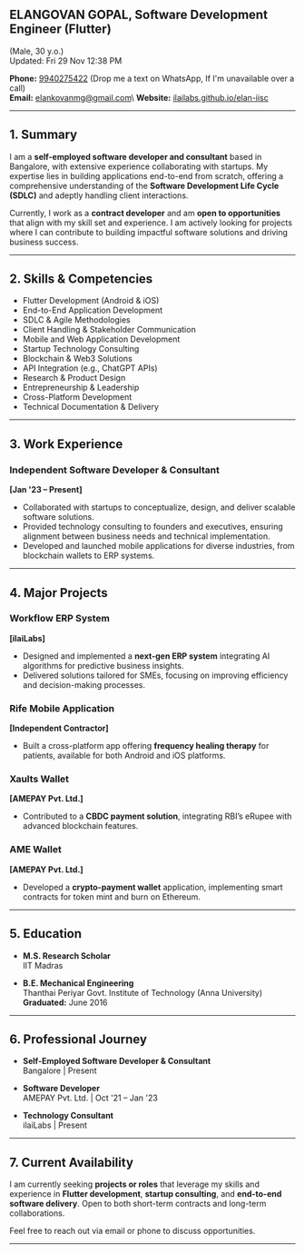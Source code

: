 ## ELANGOVAN GOPAL, **Software Development Engineer (Flutter)**
(Male, 30 y.o.)\
Updated: Fri 29 Nov 12:38 PM  

**Phone:** [9940275422](https://wa.me/919940275422) (Drop me a text on WhatsApp, If I'm unavailable over a call)\
**Email:** [elankovanmg@gmail.com](mailto:elankovanmg@gmail.com)\ 
**Website:** [ilailabs.github.io/elan-iisc](https://ilailabs.github.io/elankovan-uplers-profile)  

---

## 1. Summary

I am a **self-employed software developer and consultant** based in Bangalore, with extensive experience collaborating with startups. My expertise lies in building applications end-to-end from scratch, offering a comprehensive understanding of the **Software Development Life Cycle (SDLC)** and adeptly handling client interactions.  

Currently, I work as a **contract developer** and am **open to opportunities** that align with my skill set and experience. I am actively looking for projects where I can contribute to building impactful software solutions and driving business success.

---

## 2. Skills & Competencies

- Flutter Development (Android & iOS)
- End-to-End Application Development
- SDLC & Agile Methodologies
- Client Handling & Stakeholder Communication
- Mobile and Web Application Development
- Startup Technology Consulting
- Blockchain & Web3 Solutions
- API Integration (e.g., ChatGPT APIs)
- Research & Product Design
- Entrepreneurship & Leadership
- Cross-Platform Development
- Technical Documentation & Delivery

---

## 3. Work Experience

### Independent Software Developer & Consultant  
**[Jan '23 – Present]**  

- Collaborated with startups to conceptualize, design, and deliver scalable software solutions.  
- Provided technology consulting to founders and executives, ensuring alignment between business needs and technical implementation.  
- Developed and launched mobile applications for diverse industries, from blockchain wallets to ERP systems.  

---

## 4. Major Projects

### Workflow ERP System  
**[ilaiLabs]**  
- Designed and implemented a **next-gen ERP system** integrating AI algorithms for predictive business insights.  
- Delivered solutions tailored for SMEs, focusing on improving efficiency and decision-making processes.

### Rife Mobile Application  
**[Independent Contractor]**  
- Built a cross-platform app offering **frequency healing therapy** for patients, available for both Android and iOS platforms.

### Xaults Wallet  
**[AMEPAY Pvt. Ltd.]**  
- Contributed to a **CBDC payment solution**, integrating RBI’s eRupee with advanced blockchain features.

### AME Wallet  
**[AMEPAY Pvt. Ltd.]**  
- Developed a **crypto-payment wallet** application, implementing smart contracts for token mint and burn on Ethereum.  

---

## 5. Education

- **M.S. Research Scholar**  
  IIT Madras  

- **B.E. Mechanical Engineering**  
  Thanthai Periyar Govt. Institute of Technology (Anna University)  
  **Graduated:** June 2016  

---

## 6. Professional Journey

- **Self-Employed Software Developer & Consultant**  
  Bangalore | Present  

- **Software Developer**  
  AMEPAY Pvt. Ltd. | Oct '21 – Jan '23  

- **Technology Consultant**  
  ilaiLabs | Present  

---

## 7. Current Availability

I am currently seeking **projects or roles** that leverage my skills and experience in **Flutter development**, **startup consulting**, and **end-to-end software delivery**. Open to both short-term contracts and long-term collaborations.  

Feel free to reach out via email or phone to discuss opportunities.  

---
